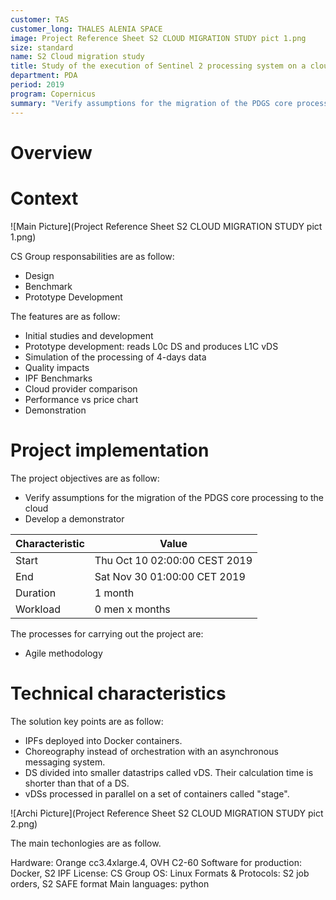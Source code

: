 ```yaml
---
customer: TAS
customer_long: THALES ALENIA SPACE
image: Project Reference Sheet S2 CLOUD MIGRATION STUDY pict 1.png
size: standard
name: S2 Cloud migration study
title: Study of the execution of Sentinel 2 processing system on a cloud infrastructure
department: PDA
period: 2019
program: Copernicus
summary: "Verify assumptions for the migration of the PDGS core processing to the cloud. Develop a demonstrator"
---
```


# Overview


# Context



![Main Picture](Project Reference Sheet S2 CLOUD MIGRATION STUDY pict 1.png)

CS Group responsabilities are as follow:
* Design
* Benchmark
* Prototype Development


The features are as follow:
* Initial studies and development
* Prototype development: reads L0c DS and produces L1C vDS
* Simulation of the processing of 4-days data
* Quality impacts
* IPF Benchmarks
* Cloud provider comparison
* Performance vs price chart
* Demonstration

# Project implementation

The project objectives are as follow:
* Verify assumptions for the migration of the PDGS core processing to the cloud 
* Develop a demonstrator


| Characteristic 	| Value |
|----------------	|-------|
| Start				| Thu Oct 10 02:00:00 CEST 2019 |
| End				| Sat Nov 30 01:00:00 CET 2019 |
| Duration 			| 1 month |
| Workload			| 0 men x months |


The processes for carrying out the project are:
* Agile methodology

# Technical characteristics

The solution key points are as follow:
* IPFs deployed into Docker containers.
* Choreography instead of orchestration with an asynchronous messaging system.
* DS divided into smaller datastrips called vDS. Their calculation time is shorter than that of a DS.
* vDSs processed in parallel on a set of containers called "stage".

![Archi Picture](Project Reference Sheet S2 CLOUD MIGRATION STUDY pict 2.png)

The main techonlogies are as follow.

Hardware: Orange cc3.4xlarge.4, OVH C2-60
Software for production: Docker, S2 IPF
License: CS Group
OS: Linux
Formats & Protocols: S2 job orders, S2 SAFE format
Main languages: python
